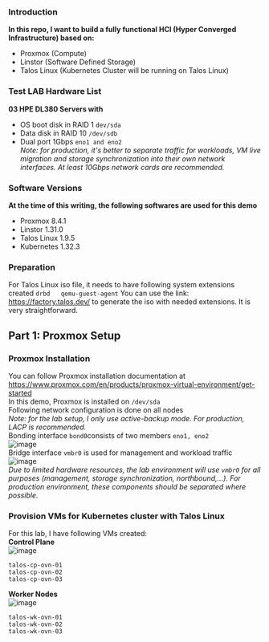 ### Introduction
**In this repo, I want to build a fully functional HCI (Hyper Converged Infrastructure) based on:**  
- Proxmox (Compute)
- Linstor (Software Defined Storage)
- Talos Linux (Kubernetes Cluster will be running on Talos Linux)

### Test LAB Hardware List
**03 HPE DL380 Servers with**
- OS boot disk in RAID 1 `dev/sda`
- Data disk in RAID 10 `/dev/sdb`
- Dual port 1Gbps `eno1 and eno2`  
*Note: for production, it's better to separate traffic for workloads, VM live migration and storage synchronization into their own network interfaces. At least 10Gbps network cards are recommended.*
### Software Versions
**At the time of this writing, the following softwares are used for this demo**
- Proxmox 8.4.1
- Linstor 1.31.0
- Talos Linux 1.9.5
- Kubernetes 1.32.3
### Preparation
For Talos Linux iso file, it needs to have following system extensions created
``
drbd  
qemu-guest-agent
``
You can use the link: https://factory.talos.dev/ to generate the iso with needed extensions.  It is very straightforward.  
## Part 1: Proxmox Setup    
### Proxmox Installation
You can follow Proxmox installation documentation at https://www.proxmox.com/en/products/proxmox-virtual-environment/get-started  
In this demo, Proxmox is installed on `/dev/sda`  
Following network configuration is done on all nodes  
*Note: for the lab setup, I only use active-backup mode. For production, LACP is recommended.*  
Bonding interface `bond0`consists of two members `eno1, eno2`  
![image](https://github.com/user-attachments/assets/41048945-ea45-4269-aa6b-728773f18af3)  
Bridge interface `vmbr0` is used for management and workload traffic  
![image](https://github.com/user-attachments/assets/345a7345-547b-43fc-aea5-3ee5b36fd5d7)  
*Due to limited hardware resources, the lab environment will use `vmbr0` for all purposes (management, storage synchronization, northbound,...). For production environment, these components should be separated where possible.*  
### Provision VMs for Kubernetes cluster with Talos Linux  
For this lab, I have following VMs created:  
**Control Plane**  
![image](https://github.com/user-attachments/assets/5bdd8b06-0979-4051-ac1d-aba337ca6ea1)

```
talos-cp-ovn-01 
talos-cp-ovn-02
talos-cp-ovn-03
```
**Worker Nodes**  
![image](https://github.com/user-attachments/assets/fab8cdcf-3216-44fa-b692-6f20014a2327)

```
talos-wk-ovn-01
talos-wk-ovn-02
talos-wk-ovn-03
```






